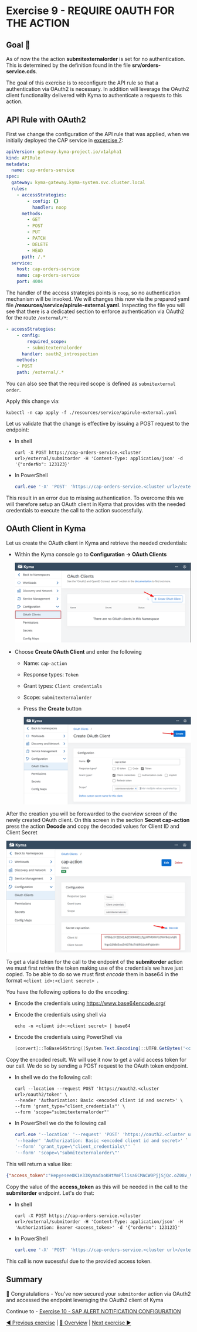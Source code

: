 # Exercise 9 - REQUIRE OAUTH FOR THE ACTION

## Goal 🎯

As of now the the action **submitexternalorder** is set for no authentication. This is determined by the definition found in the file **srv/orders-service.cds**.

The goal of this exercise is to reconfigure the API rule so that a authentication via OAuth2 is necessary. In addition will leverage the OAuth2 client functionality delivered with Kyma to authenticate a requests to this action.

## API Rule with OAuth2

First we change the configuration of the API rule that was applied, when we initially deployed the CAP service in [excercise 7](../ex7/README.md):

```yaml
apiVersion: gateway.kyma-project.io/v1alpha1
kind: APIRule
metadata:
  name: cap-orders-service
spec:
  gateway: kyma-gateway.kyma-system.svc.cluster.local
  rules:
    - accessStrategies:
        - config: {}
          handler: noop
      methods:
        - GET
        - POST
        - PUT
        - PATCH
        - DELETE
        - HEAD
      path: /.*
  service:
    host: cap-orders-service
    name: cap-orders-service
    port: 4004
```

The handler of the access strategies points is `noop`, so no authentication mechanism will be invoked. We will changes this now via the prepared yaml file **/resources/service/apirule-external.yaml**. Inspecting the file you will see that there is a dedicated section to enforce authentication via OAuth2 for the route `/external/*`:

```yaml
- accessStrategies:
    - config:
        required_scope:
        - submitexternalorder
      handler: oauth2_introspection
    methods:
    - POST
    path: /external/.*
```

You can also see that the required scope is defined as `submitexternal order`.

Apply this change via:

```shell
kubectl -n cap apply -f ./resources/service/apirule-external.yaml
```

Let us validate that the change is effective by issuing a POST request to the endpoint:

- In shell

  ```shell
  curl -X POST https://cap-orders-service.<cluster url>/external/submitorder -H 'Content-Type: application/json' -d '{"orderNo": 123123}'
  ```

- In PowerShell

  ```powershell
  curl.exe '-X' 'POST' 'https://cap-orders-service.<cluster url>/external/submitorder' '-H' 'Content-Type: application/json' '-d' '{\"orderNo\": 123123}'
  ```

This result in an error due to missing authentication. To overcome this we will therefore setup an OAuth client in Kyma that provides with the needed credentials to execute the call to the action successfully.

## OAuth Client in Kyma

Let us create the OAuth client in Kyma and retrieve the needed credentials:

- Within the Kyma console go to **Configuration -> OAuth Clients**

  ![Kyma Console OAuth Client](./images/kyma_OAuth_Step1.png)

- Choose **Create OAuth Client** and enter the following

  - Name: `cap-action`
  - Response types: `Token`
  - Grant types: `Client credentials`
  - Scope: `submitexternalorder`
  - Press the **Create** button

    ![Kyma Create OAuth Client](./images/kyma_OAuth_Step2.png)

After the creation you will be forewarded to the overview screen of the newly created OAuth client. On this screen in the section **Secret cap-action** press the action **Decode** and copy the decoded values for Client ID and Client Secret

![Kyma Copy Secrets](./images/kyma_OAuth_Step3.png)

To get a vlaid token for the call to the endpoint of the **submitorder** action we must first retrive the token making use of the credentials we have just copied. To be able to do so we must first _encode_ them in base64 in the format `<client id>:<client secret> `.

You have the following options to do the encoding:

- Encode the credentials using https://www.base64encode.org/
- Encode the credentials using shell via

  ```shell
  echo -n <client id>:<client secret> | base64
  ```

- Encode the credentials using PowerShell via

  ```powershell
  [convert]::ToBase64String([System.Text.Encoding]::UTF8.GetBytes('<client id>:<client secret>'))
  ```

Copy the encoded result. We will use it now to get a valid access token for our call. We do so by sending a POST request to the OAuth token endpoint.

- In shell we do the following call:

  ```shell
  curl --location --request POST 'https://oauth2.<cluster url>/oauth2/token' \
  --header 'Authorization: Basic <encoded client id and secret>' \
  --form 'grant_type="client_credentials"' \
  --form 'scope="submitexternalorder"'
  ```

- In PowerShell we do the following call

  ```powershell
  curl.exe '--location' '--request' 'POST' 'https://oauth2.<cluster url>/oauth2/token' `
  '--header' 'Authorization: Basic <encoded client id and secret>' `
  '--form' 'grant_type=\"client_credentials\"' `
  '--form' 'scope=\"submitexternalorder\"'
  ```

This will return a value like:

```json
{"access_token":"HepyeseeOK1e33KymadaoKHtMmPllisa6CMACW0PjjSjQc.oZ08v_9gvNM17CoolSL3lFlYcX8z-HT7i7cG_rq1vapGGk","expires_in":3599,"scope":"submitexternalorder","token_type":"bearer"}%
```

Copy the value of the **access_token** as this will be needed in the call to the **submitorder** endpoint. Let's do that:

- In shell

  ```shell
  curl -X POST https://cap-orders-service.<cluster url>/external/submitorder -H 'Content-Type: application/json' -H 'Authorization: Bearer <access_token>' -d '{"orderNo": 123123}'
  ```

- In PowerShell

  ```powershell
  curl.exe '-X' 'POST' 'https://cap-orders-service.<cluster url>/external/submitorder' '-H' 'Content-Type: application/json' '-H' 'Authorization: Bearer <access_token>' '-d' '{\"orderNo\": 123123}'
  ```

This call is now sucessful due to the provided access token.

## Summary

🎉 Congratulations - You've now secured your `submitorder` action via OAuth2 and accessed the endpoint leveraging the OAuth2 client of Kyma

Continue to - [Exercise 10 - SAP ALERT NOTIFICATION CONFIGURATION](../ex8/README.md)

[◀ Previous exercise](../ex8/README.md) | [🔼 Overview](../../README.md) | [Next exercise ▶](../ex10/README.md)
